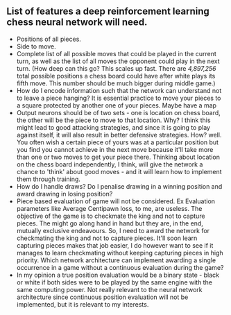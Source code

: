 List of features a deep reinforcement learning chess neural network will need.
-----------
 - Positions of all pieces.
 - Side to move.
 - Complete list of all possible moves that could be played in the current turn, as well as the list of all moves the opponent could play in the next turn. (How deep can this go? This scales up fast. There are *4,897,256* total possible positions a chess board could have after white plays its fifth move. This number should be much bigger during middle game.)
 - How do I encode information such that the network can understand not to leave a piece hanging? It is essential practice to move your pieces to a square protected by another one of your pieces. Maybe have a map
 - Output neurons should be of two sets - one is location on chess board, the other will be the piece to move to that location. Why? I think this might lead to good attacking strategies, and since it is going to play against itself, it will also result in better defensive strategies. How? well. You often wish a certain piece of yours was at a particular position but you find you cannot achieve in the next move because it'll take more than one or two moves to get your piece there. Thinking about location on the chess board independently, I think, will give the network a chance to 'think' about good moves - and it will learn how to implement them through training.
 - How do I handle draws? Do I penalise drawing in a winning position and award drawing in losing position?
 - Piece based evaluation of game will not be considered. Ex Evaluation parameters like Average Centipawn loss, to me, are useless. The objective of the game is to checkmate the king and not to capture pieces. The might go along hand in hand but they are, in the end, mutually exclusive endeavours. So, I need to award the network for checkmating the king and not to capture pieces. It'll soon learn capturing pieces makes that job easier, I do however want to see if it manages to learn checkmating without keeping capturing pieces in high priority. Which network architecture can implement awarding a single occurrence in a game without a continuous evaluation during the game?
 - In my opinion a true position evaluation would be a binary state - black or white if both sides were to be played by the same engine with the same computing power. Not really relevant to the neural network architecture since continuous position evaluation will not be implemented, but it is relevant to my interests.
<!--stackedit_data:
eyJoaXN0b3J5IjpbLTEyNzE5NTE0MTBdfQ==
-->